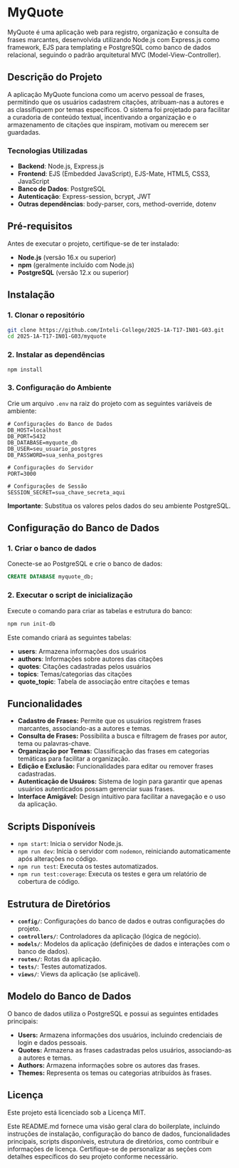 # MyQuote

MyQuote é uma aplicação web para registro, organização e consulta de frases marcantes, desenvolvida utilizando Node.js com Express.js como framework, EJS para templating e PostgreSQL como banco de dados relacional, seguindo o padrão arquitetural MVC (Model-View-Controller).

## Descrição do Projeto

A aplicação MyQuote funciona como um acervo pessoal de frases, permitindo que os usuários cadastrem citações, atribuam-nas a autores e as classifiquem por temas específicos. O sistema foi projetado para facilitar a curadoria de conteúdo textual, incentivando a organização e o armazenamento de citações que inspiram, motivam ou merecem ser guardadas.

### Tecnologias Utilizadas

- **Backend**: Node.js, Express.js
- **Frontend**: EJS (Embedded JavaScript), EJS-Mate, HTML5, CSS3, JavaScript
- **Banco de Dados**: PostgreSQL
- **Autenticação**: Express-session, bcrypt, JWT
- **Outras dependências**: body-parser, cors, method-override, dotenv

## Pré-requisitos

Antes de executar o projeto, certifique-se de ter instalado:

- **Node.js** (versão 16.x ou superior)
- **npm** (geralmente incluído com Node.js)
- **PostgreSQL** (versão 12.x ou superior)

## Instalação

### 1. Clonar o repositório

```bash
git clone https://github.com/Inteli-College/2025-1A-T17-IN01-G03.git
cd 2025-1A-T17-IN01-G03/myquote
```

### 2. Instalar as dependências

```bash
npm install
```

### 3. Configuração do Ambiente

Crie um arquivo `.env` na raiz do projeto com as seguintes variáveis de ambiente:

```env
# Configurações do Banco de Dados
DB_HOST=localhost
DB_PORT=5432
DB_DATABASE=myquote_db
DB_USER=seu_usuario_postgres
DB_PASSWORD=sua_senha_postgres

# Configurações do Servidor
PORT=3000

# Configurações de Sessão
SESSION_SECRET=sua_chave_secreta_aqui
```

**Importante**: Substitua os valores pelos dados do seu ambiente PostgreSQL.

## Configuração do Banco de Dados

### 1. Criar o banco de dados

Conecte-se ao PostgreSQL e crie o banco de dados:

```sql
CREATE DATABASE myquote_db;
```

### 2. Executar o script de inicialização

Execute o comando para criar as tabelas e estrutura do banco:

```bash
npm run init-db
```

Este comando criará as seguintes tabelas:
- **users**: Armazena informações dos usuários
- **authors**: Informações sobre autores das citações
- **quotes**: Citações cadastradas pelos usuários
- **topics**: Temas/categorias das citações
- **quote_topic**: Tabela de associação entre citações e temas
    

Funcionalidades
---------------


* **Cadastro de Frases:** Permite que os usuários registrem frases marcantes, associando-as a autores e temas.
* **Consulta de Frases:** Possibilita a busca e filtragem de frases por autor, tema ou palavras-chave.
* **Organização por Temas:** Classificação das frases em categorias temáticas para facilitar a organização.
* **Edição e Exclusão:** Funcionalidades para editar ou remover frases cadastradas.
* **Autenticação de Usuáros:** Sistema de login para garantir que apenas usuários autenticados possam gerenciar suas frases.
* **Interface Amigável:** Design intuitivo para facilitar a navegação e o uso da aplicação.

Scripts Disponíveis
-------------------

* `npm start`: Inicia o servidor Node.js.
* `npm run dev`: Inicia o servidor com `nodemon`, reiniciando automaticamente após alterações no código.
* `npm run test`: Executa os testes automatizados.
* `npm run test:coverage`: Executa os testes e gera um relatório de cobertura de código.

Estrutura de Diretórios
-----------------------

* **`config/`**: Configurações do banco de dados e outras configurações do projeto.
* **`controllers/`**: Controladores da aplicação (lógica de negócio).
* **`models/`**: Modelos da aplicação (definições de dados e interações com o banco de dados).
* **`routes/`**: Rotas da aplicação.
* **`tests/`**: Testes automatizados.
* **`views/`**: Views da aplicação (se aplicável).


Modelo do Banco de Dados
------------------------

O banco de dados utiliza o PostgreSQL e possui as seguintes entidades principais:

* **Users:** Armazena informações dos usuários, incluindo credenciais de login e dados pessoais.
* **Quotes:** Armazena as frases cadastradas pelos usuários, associando-as a autores e temas.
* **Authors:** Armazena informações sobre os autores das frases.
* **Themes:** Representa os temas ou categorias atribuídos às frases.

Licença
-------

Este projeto está licenciado sob a Licença MIT.

Este README.md fornece uma visão geral clara do boilerplate, incluindo instruções de instalação, configuração do banco de dados, funcionalidades principais, scripts disponíveis, estrutura de diretórios, como contribuir e informações de licença. Certifique-se de personalizar as seções com detalhes específicos do seu projeto conforme necessário.
